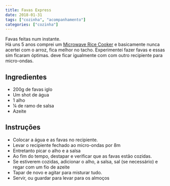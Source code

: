 ```yaml
---
title: Favas Express
date: 2018-01-31
tags: ["cozinha", "acompanhamento"]
categories: ["cozinha"]
---
```


Favas feitas num instante.  
Há uns 5 anos comprei um [Microwave Rice Cooker](https://www.tupperware.com.au/products/8370/LargeMicrowaveRiceCooker) e basicamente nunca acertei com o arroz, fica melhor no tacho. Experimentei fazer favas e essas sim ficaram óptimas. deve ficar igualmente com com outro recipiente para micro-ondas.
<!--more-->

## Ingredientes
* 200g de favas iglo
* Um shot de água
* 1 alho
* ¼ de ramo de salsa
* Azeite

## Instruções
* Colocar a água e as favas no recipiente. 
* Levar o recipiente fechado ao micro-ondas por 8m
* Entretanto picar o alho e a salsa
* Ao fim do tempo, destapar e verificar que as favas estão cozidas.
* Se estiverem cozidas, adicionar o alho, a salsa, sal (se necessário) e regar com um fio de azeite
* Tapar de novo e agitar para misturar tudo.
* Servir, ou guardar para levar para os almoços